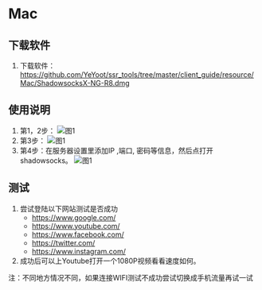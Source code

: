 # Mac

## 下载软件

1. 下载软件：<https://github.com/YeYoot/ssr_tools/tree/master/client_guide/resource/Mac/ShadowsocksX-NG-R8.dmg>

## 使用说明

1. 第1，2步：
   ![图1](https://github.com/YeYoot/ssr_tools/blob/master/client_guide/resource/Mac/%E5%9B%BE%E7%89%871.png)
2. 第3步：
   ![图1](https://github.com/YeYoot/ssr_tools/blob/master/client_guide/resource/Mac/%E5%9B%BE%E7%89%872.png)
3. 第4步：在服务器设置里添加IP ,端口, 密码等信息，然后点打开 shadowsocks。
   ![图1](https://github.com/YeYoot/ssr_tools/blob/master/client_guide/resource/Mac/%E5%9B%BE%E7%89%873.png)

## 测试

1. 尝试登陆以下网站测试是否成功
   - <https://www.google.com/>
   - <https://www.youtube.com/>
   - <https://www.facebook.com/>
   - <https://twitter.com/>
   - <https://www.instagram.com/>
2. 成功后可以上Youtube打开一个1080P视频看看速度如何。

注：不同地方情况不同，如果连接WIFI测试不成功尝试切换成手机流量再试一试